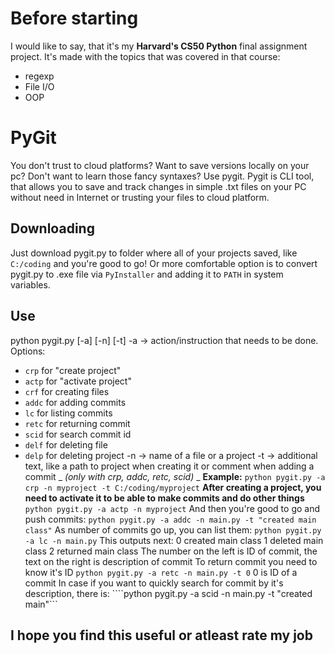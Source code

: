 # Before starting
I would like to say, that it's my **Harvard's CS50 Python** final assignment project. It's made with the topics that was covered in that course: 
* regexp
* File I/O
* OOP

# PyGit
You don't trust to cloud platforms? Want to save versions locally on your pc? Don't want to learn those fancy syntaxes? Use pygit. Pygit is CLI tool, that allows you to save and track changes in simple .txt files on your PC without need in Internet or trusting your files to cloud platform.
## Downloading
Just download pygit.py to folder where all of your projects saved, like ```C:/coding``` and you're good to go! Or more comfortable option is to convert pygit.py to .exe file via ```PyInstaller``` and adding it to ```PATH``` in system variables.
## Use
python pygit.py [-a] [-n] [-t]
-a -> action/instruction that needs to be done. Options:
* ```crp``` for "create project"
* ```actp``` for "activate project"
* ```crf``` for creating files
* ```addc``` for adding commits
* ```lc``` for listing commits
* ```retc``` for returning commit
* ```scid``` for search commit id
* ```delf``` for deleting file
* ```delp``` for deleting project
-n -> name of a file or a project
-t -> additional text, like a path to project when creating it or comment when adding a commit _ _(only with crp, addc, retc, scid)_ _
**Example:**
```python pygit.py -a crp -n myproject -t C:/coding/myproject```
**After creating a project, you need to activate it to be able to make commits and do other things**
```python pygit.py -a actp -n myproject```
And then you're good to go and push commits:
```python pygit.py -a addc -n main.py -t "created main class"```
As number of commits go up, you can list them:
```python pygit.py -a lc -n main.py```
This outputs next:
0 created main class
1 deleted main class
2 returned main class
The number on the left is ID of commit, the text on the right is description of commit
To return commit you need to know it's ID
```python pygit.py -a retc -n main.py -t 0``` 0 is ID of a commit
In case if you want to quickly search for commit by it's description, there is:
````python pygit.py -a scid -n main.py -t "created main"```
## I hope you find this useful or atleast rate my job

